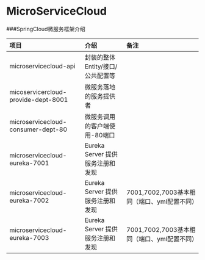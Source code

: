 # MicroServiceCloud
###SpringCloud微服务框架介绍

项目     | 介绍     | 备注
:-------- | :-----  |  :-------
microservicecloud-api | 封装的整体Entity/接口/公共配置等
micoservicercloud-provide-dept-8001  | 微服务落地的服务提供者
microservicecloud-consumer-dept-80   | 微服务调用的客户端使用-80端口
microservicecloud-eureka-7001    | Eureka Server 提供服务注册和发现
microservicecloud-eureka-7002    | Eureka Server 提供服务注册和发现 | 7001,7002,7003基本相同（端口、yml配置不同）
microservicecloud-eureka-7003    | Eureka Server 提供服务注册和发现 | 7001,7002,7003基本相同（端口、yml配置不同）
   